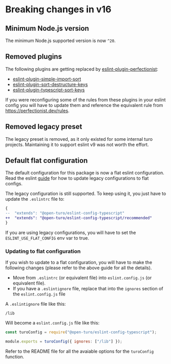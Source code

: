 # Breaking changes in v16

## Minimum Node.js version

The minimum Node.js supported version is now `^20`.

## Removed plugins

The following plugins are getting replaced by [eslint-plugin-perfectionist](https://github.com/azat-io/eslint-plugin-perfectionist):

- [eslint-plugin-simple-import-sort](https://github.com/lydell/eslint-plugin-simple-import-sort)
- [eslint-plugin-sort-destructure-keys](https://github.com/mthadley/eslint-plugin-sort-destructure-keys)
- [eslint-plugin-typescript-sort-keys](https://github.com/infctr/eslint-plugin-typescript-sort-keys/tree/master)

If you were reconfiguring some of the rules from these plugins in your eslint config you will have to update them and reference
the equivalent rule from https://perfectionist.dev/rules.

## Removed legacy preset

The legacy preset is removed, as it only existed for some internal turo projects. Maintaining it to support eslint v9
was not worth the effort.

## Default flat configuration

The default configuration for this package is now a flat eslint configuration. Read the
eslint [guide](https://eslint.org/docs/latest/use/configure/migration-guide) for how to update legacy configurations
to flat configs.

The legacy configuration is still supported. To keep using it, you just have to update the `.eslintrc` file to:

```diff
{
--  "extends": "@open-turo/eslint-config-typescript"
++  "extends": "@open-turo/eslint-config-typescript/recommended"
}
```

If you are using legacy configurations, you will have to set the `ESLINT_USE_FLAT_CONFIG` env var to true.

### Updating to flat configuration

If you wish to update to a flat configuration, you will have to make the following changes (please refer to the above guide
for all the details).

- Move from `.eslintrc` (or equivalent file) into `eslint.config.js` (or equivalent file).
- If you have a `.eslintignore` file, replace that into the `ignores` section of the `eslint.config.js` file

A `.eslintignore` file like this:

```
/lib
```

Will become a `eslint.config.js` file like this:

```js
const turoConfig = require("@open-turo/eslint-config-typescript");

module.exports = turoConfig({ ignores: ["/lib"] });
```

Refer to the README file for all the avaiable options for the `turoConfig` function.
